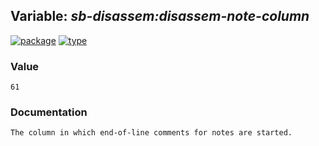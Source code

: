 ## Variable: ***sb-disassem:*disassem-note-column****
[![package](https://img.shields.io/badge/Package-SB--DISASSEM-5f9ea0.svg?style=social&colorA=999999)](../) [![type](https://img.shields.io/badge/Type-Variable-5f9ea0.svg?style=social&colorA=999999)](../#variable) 
### Value
```
61
```
### Documentation
```
The column in which end-of-line comments for notes are started.
```
